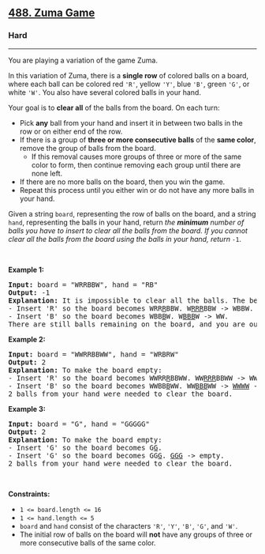 <h2><a href="https://leetcode.com/problems/zuma-game/">488. Zuma Game</a></h2><h3>Hard</h3><hr><div><p>You are playing a variation of the game Zuma.</p>

<p>In this variation of Zuma, there is a <strong>single row</strong> of colored balls on a board, where each ball can be colored red <code>'R'</code>, yellow <code>'Y'</code>, blue <code>'B'</code>, green <code>'G'</code>, or white <code>'W'</code>. You also have several colored balls in your hand.</p>

<p>Your goal is to <strong>clear all</strong> of the balls from the board. On each turn:</p>

<ul>
	<li>Pick <strong>any</strong> ball from your hand and insert it in between two balls in the row or on either end of the row.</li>
	<li>If there is a group of <strong>three or more consecutive balls</strong> of the <strong>same color</strong>, remove the group of balls from the board.
	<ul>
		<li>If this removal causes more groups of three or more of the same color to form, then continue removing each group until there are none left.</li>
	</ul>
	</li>
	<li>If there are no more balls on the board, then you win the game.</li>
	<li>Repeat this process until you either win or do not have any more balls in your hand.</li>
</ul>

<p>Given a string <code>board</code>, representing the row of balls on the board, and a string <code>hand</code>, representing the balls in your hand, return <em>the <strong>minimum</strong> number of balls you have to insert to clear all the balls from the board. If you cannot clear all the balls from the board using the balls in your hand, return </em><code>-1</code>.</p>

<p>&nbsp;</p>
<p><strong>Example 1:</strong></p>

<pre><strong>Input:</strong> board = "WRRBBW", hand = "RB"
<strong>Output:</strong> -1
<strong>Explanation:</strong> It is impossible to clear all the balls. The best you can do is:
- Insert 'R' so the board becomes WRR<u>R</u>BBW. W<u>RRR</u>BBW -&gt; WBBW.
- Insert 'B' so the board becomes WBB<u>B</u>W. W<u>BBB</u>W -&gt; WW.
There are still balls remaining on the board, and you are out of balls to insert.</pre>

<p><strong>Example 2:</strong></p>

<pre><strong>Input:</strong> board = "WWRRBBWW", hand = "WRBRW"
<strong>Output:</strong> 2
<strong>Explanation:</strong> To make the board empty:
- Insert 'R' so the board becomes WWRR<u>R</u>BBWW. WW<u>RRR</u>BBWW -&gt; WWBBWW.
- Insert 'B' so the board becomes WWBB<u>B</u>WW. WW<u>BBB</u>WW -&gt; <u>WWWW</u> -&gt; empty.
2 balls from your hand were needed to clear the board.
</pre>

<p><strong>Example 3:</strong></p>

<pre><strong>Input:</strong> board = "G", hand = "GGGGG"
<strong>Output:</strong> 2
<strong>Explanation:</strong> To make the board empty:
- Insert 'G' so the board becomes G<u>G</u>.
- Insert 'G' so the board becomes GG<u>G</u>. <u>GGG</u> -&gt; empty.
2 balls from your hand were needed to clear the board.
</pre>

<p>&nbsp;</p>
<p><strong>Constraints:</strong></p>

<ul>
	<li><code>1 &lt;= board.length &lt;= 16</code></li>
	<li><code>1 &lt;= hand.length &lt;= 5</code></li>
	<li><code>board</code> and <code>hand</code> consist of the characters <code>'R'</code>, <code>'Y'</code>, <code>'B'</code>, <code>'G'</code>, and <code>'W'</code>.</li>
	<li>The initial row of balls on the board will <strong>not</strong> have any groups of three or more consecutive balls of the same color.</li>
</ul>
</div>